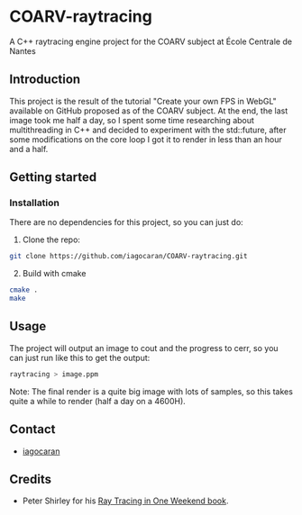 # COARV-raytracing

A C++ raytracing engine project for the COARV subject at École Centrale de Nantes

## Introduction

This project is the result of the tutorial "Create your own FPS in WebGL" available on GitHub proposed as of the COARV subject. 
At the end, the last image took me half a day, so I spent some time researching about multithreading in C++ and decided to experiment with the std::future, after some modifications on the core loop I got it to render in less than an hour and a half.

## Getting started

### Installation

There are no dependencies for this project, so you can just do:

1. Clone the repo:
```sh
git clone https://github.com/iagocaran/COARV-raytracing.git
```
2. Build with cmake
```sh
cmake .
make
```

## Usage

The project will output an image to cout and the progress to cerr, so you can just run like this to get the output:
```sh
raytracing > image.ppm
```

Note: The final render is a quite big image with lots of samples, so this takes quite a while to render (half a day on a 4600H).

## Contact

* [iagocaran](https://github.com/iagocaran)

## Credits

* Peter Shirley for his [Ray Tracing in One Weekend book](https://raytracing.github.io/books/RayTracingInOneWeekend.html).
